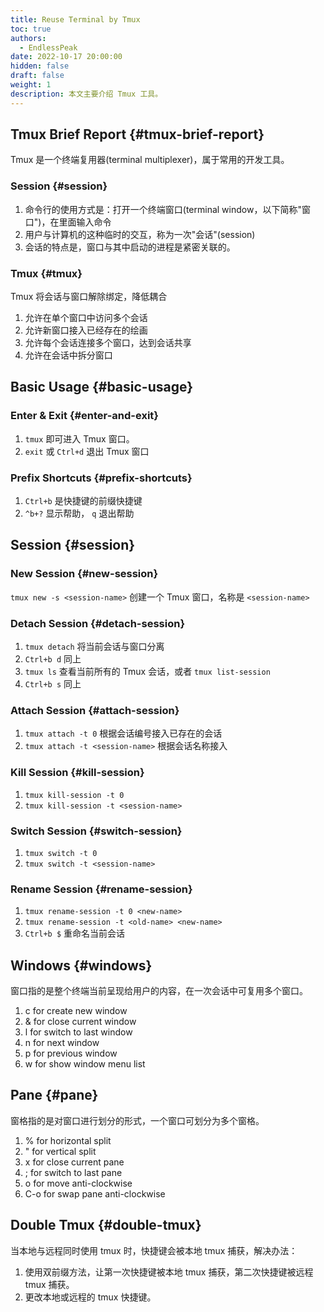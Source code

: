 ```yaml
---
title: Reuse Terminal by Tmux
toc: true
authors:
  - EndlessPeak
date: 2022-10-17 20:00:00
hidden: false
draft: false
weight: 1
description: 本文主要介绍 Tmux 工具。
---
```


## Tmux Brief Report {#tmux-brief-report}

Tmux 是一个终端复用器(terminal multiplexer)，属于常用的开发工具。


### Session {#session}

1.  命令行的使用方式是：打开一个终端窗口(terminal window，以下简称"窗口")，在里面输入命令
2.  用户与计算机的这种临时的交互，称为一次"会话"(session)
3.  会话的特点是，窗口与其中启动的进程是紧密关联的。


### Tmux {#tmux}

Tmux 将会话与窗口解除绑定，降低耦合

1.  允许在单个窗口中访问多个会话
2.  允许新窗口接入已经存在的绘画
3.  允许每个会话连接多个窗口，达到会话共享
4.  允许在会话中拆分窗口


## Basic Usage {#basic-usage}


### Enter &amp; Exit {#enter-and-exit}

1.  `tmux` 即可进入 Tmux 窗口。
2.  `exit` 或 `Ctrl+d` 退出 Tmux 窗口


### Prefix Shortcuts {#prefix-shortcuts}

1.  `Ctrl+b` 是快捷键的前缀快捷键
2.  `^b+?` 显示帮助， `q` 退出帮助


## Session {#session}


### New Session {#new-session}

`tmux new -s <session-name>` 创建一个 Tmux 窗口，名称是 `<session-name>`


### Detach Session {#detach-session}

1.  `tmux detach` 将当前会话与窗口分离
2.  `Ctrl+b d` 同上
3.  `tmux ls` 查看当前所有的 Tmux 会话，或者 `tmux list-session`
4.  `Ctrl+b s` 同上


### Attach Session {#attach-session}

1.  `tmux attach -t 0` 根据会话编号接入已存在的会话
2.  `tmux attach -t <session-name>` 根据会话名称接入


### Kill Session {#kill-session}

1.  `tmux kill-session -t 0`
2.  `tmux kill-session -t <session-name>`


### Switch Session {#switch-session}

1.  `tmux switch -t 0`
2.  `tmux switch -t <session-name>`


### Rename Session {#rename-session}

1.  `tmux rename-session -t 0 <new-name>`
2.  `tmux rename-session -t <old-name> <new-name>`
3.  `Ctrl+b $` 重命名当前会话


## Windows {#windows}

窗口指的是整个终端当前呈现给用户的内容，在一次会话中可复用多个窗口。

1.  c for create new window
2.  &amp; for close current window
3.  l for switch to last window
4.  n for next window
5.  p for previous window
6.  w for show window menu list


## Pane {#pane}

窗格指的是对窗口进行划分的形式，一个窗口可划分为多个窗格。

1.  % for horizontal split
2.  " for vertical split
3.  x for close current pane
4.  ; for switch to last pane
5.  o for move anti-clockwise
6.  C-o for swap pane anti-clockwise


## Double Tmux {#double-tmux}

当本地与远程同时使用 tmux 时，快捷键会被本地 tmux 捕获，解决办法：

1.  使用双前缀方法，让第一次快捷键被本地 tmux 捕获，第二次快捷键被远程 tmux 捕获。
2.  更改本地或远程的 tmux 快捷键。
